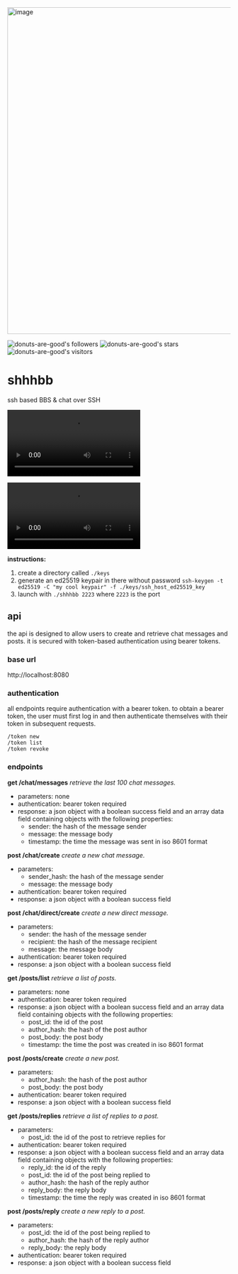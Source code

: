 <img width="737" alt="image" src="https://user-images.githubusercontent.com/96031819/228712817-54829adf-1dd3-48b4-ba14-16fc53d0e7fd.png">

![donuts-are-good's followers](https://img.shields.io/github/followers/donuts-are-good?&color=555&style=for-the-badge&label=followers) ![donuts-are-good's stars](https://img.shields.io/github/stars/donuts-are-good?affiliations=OWNER%2CCOLLABORATOR&color=555&style=for-the-badge) ![donuts-are-good's visitors](https://komarev.com/ghpvc/?username=donuts-are-good&color=555555&style=for-the-badge&label=visitors)

# shhhbb
ssh based BBS & chat over SSH

<video controls>
  <source src="https://user-images.githubusercontent.com/96031819/225815939-1e7c5837-30c9-4d5b-938e-4dcb1b710401.mp4" type="video/mp4">
</video>

![demo video link](https://user-images.githubusercontent.com/96031819/225815939-1e7c5837-30c9-4d5b-938e-4dcb1b710401.mp4)



**instructions:** 
1. create a directory called `./keys` 
2. generate an ed25519 keypair in there without password
`ssh-keygen -t ed25519 -C "my cool keypair" -f ./keys/ssh_host_ed25519_key`
3. launch with `./shhhbb 2223` where `2223` is the port

## api 

the api is designed to allow users to create and retrieve chat messages and posts. it is secured with token-based authentication using bearer tokens.

### base url

http://localhost:8080

### authentication
all endpoints require authentication with a bearer token. to obtain a bearer token, the user must first log in and then authenticate themselves with their token in subsequent requests.

```
/token new
/token list
/token revoke
```

### endpoints

**get /chat/messages**
*retrieve the last 100 chat messages.*

- parameters: none
- authentication: bearer token required
- response: a json object with a boolean success field and an array data field containing objects with the following properties:
  - sender: the hash of the message sender
  - message: the message body
  - timestamp: the time the message was sent in iso 8601 format

**post /chat/create**
*create a new chat message.*

- parameters:
  - sender_hash: the hash of the message sender
  - message: the message body
- authentication: bearer token required
- response: a json object with a boolean success field

**post /chat/direct/create**
*create a new direct message.*

- parameters:
  - sender: the hash of the message sender
  - recipient: the hash of the message recipient
  - message: the message body
- authentication: bearer token required
- response: a json object with a boolean success field

**get /posts/list**
*retrieve a list of posts.*

- parameters: none
- authentication: bearer token required
- response: a json object with a boolean success field and an array data field containing objects with the following properties:
  - post_id: the id of the post
  - author_hash: the hash of the post author
  - post_body: the post body
  - timestamp: the time the post was created in iso 8601 format

**post /posts/create**
*create a new post.*

- parameters:
  - author_hash: the hash of the post author
  - post_body: the post body
- authentication: bearer token required
- response: a json object with a boolean success field

**get /posts/replies**
*retrieve a list of replies to a post.*

- parameters:
  - post_id: the id of the post to retrieve replies for
- authentication: bearer token required
- response: a json object with a boolean success field and an array data field containing objects with the following properties:
  - reply_id: the id of the reply
  - post_id: the id of the post being replied to
  - author_hash: the hash of the reply author
  - reply_body: the reply body
  - timestamp: the time the reply was created in iso 8601 format

**post /posts/reply**
*create a new reply to a post.*

- parameters:
  - post_id: the id of the post being replied to
  - author_hash: the hash of the reply author
  - reply_body: the reply body
- authentication: bearer token required
- response: a json object with a boolean success field
